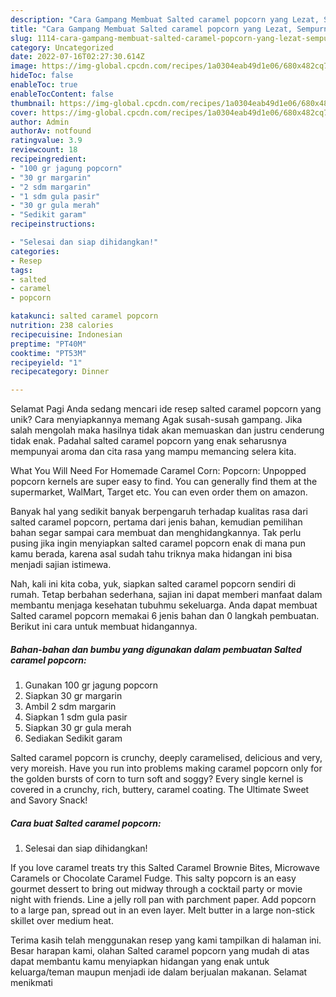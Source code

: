 ```yaml
---
description: "Cara Gampang Membuat Salted caramel popcorn yang Lezat, Sempurna"
title: "Cara Gampang Membuat Salted caramel popcorn yang Lezat, Sempurna"
slug: 1114-cara-gampang-membuat-salted-caramel-popcorn-yang-lezat-sempurna
category: Uncategorized
date: 2022-07-16T02:27:30.614Z
image: https://img-global.cpcdn.com/recipes/1a0304eab49d1e06/680x482cq70/salted-caramel-popcorn-foto-resep-utama.jpg
hideToc: false
enableToc: true
enableTocContent: false
thumbnail: https://img-global.cpcdn.com/recipes/1a0304eab49d1e06/680x482cq70/salted-caramel-popcorn-foto-resep-utama.jpg
cover: https://img-global.cpcdn.com/recipes/1a0304eab49d1e06/680x482cq70/salted-caramel-popcorn-foto-resep-utama.jpg
author: Admin
authorAv: notfound
ratingvalue: 3.9
reviewcount: 18
recipeingredient:
- "100 gr jagung popcorn"
- "30 gr margarin"
- "2 sdm margarin"
- "1 sdm gula pasir"
- "30 gr gula merah"
- "Sedikit garam"
recipeinstructions:

- "Selesai dan siap dihidangkan!"
categories:
- Resep
tags:
- salted
- caramel
- popcorn

katakunci: salted caramel popcorn 
nutrition: 238 calories
recipecuisine: Indonesian
preptime: "PT40M"
cooktime: "PT53M"
recipeyield: "1"
recipecategory: Dinner

---
```



Selamat Pagi Anda sedang mencari ide resep salted caramel popcorn yang unik? Cara menyiapkannya memang Agak susah-susah gampang. Jika salah mengolah maka hasilnya tidak akan memuaskan dan justru cenderung tidak enak. Padahal salted caramel popcorn yang enak seharusnya mempunyai aroma dan cita rasa yang mampu memancing selera kita.


What You Will Need For Homemade Caramel Corn: Popcorn: Unpopped popcorn kernels are super easy to find. You can generally find them at the supermarket, WalMart, Target etc. You can even order them on amazon.

Banyak hal yang sedikit banyak berpengaruh terhadap kualitas rasa dari salted caramel popcorn, pertama dari jenis bahan, kemudian pemilihan bahan segar sampai cara membuat dan menghidangkannya. Tak perlu pusing jika ingin menyiapkan salted caramel popcorn enak di mana pun kamu berada, karena asal sudah tahu triknya maka hidangan ini bisa menjadi sajian istimewa.


Nah, kali ini kita coba, yuk, siapkan salted caramel popcorn sendiri di rumah. Tetap berbahan sederhana, sajian ini dapat memberi manfaat dalam membantu menjaga kesehatan tubuhmu sekeluarga. Anda dapat membuat Salted caramel popcorn memakai 6 jenis bahan dan 0 langkah pembuatan. Berikut ini cara untuk membuat hidangannya.

<!--inarticleads1-->

##### Bahan-bahan dan bumbu yang digunakan dalam pembuatan Salted caramel popcorn:

1. Gunakan 100 gr jagung popcorn
1. Siapkan 30 gr margarin
1. Ambil 2 sdm margarin
1. Siapkan 1 sdm gula pasir
1. Siapkan 30 gr gula merah
1. Sediakan Sedikit garam


Salted caramel popcorn is crunchy, deeply caramelised, delicious and very, very moreish. Have you run into problems making caramel popcorn only for the golden bursts of corn to turn soft and soggy? Every single kernel is covered in a crunchy, rich, buttery, caramel coating. The Ultimate Sweet and Savory Snack! 

<!--inarticleads2-->

##### Cara buat Salted caramel popcorn:


1. Selesai dan siap dihidangkan!

If you love caramel treats try this Salted Caramel Brownie Bites, Microwave Caramels or Chocolate Caramel Fudge. This salty popcorn is an easy gourmet dessert to bring out midway through a cocktail party or movie night with friends. Line a jelly roll pan with parchment paper. Add popcorn to a large pan, spread out in an even layer. Melt butter in a large non-stick skillet over medium heat. 

Terima kasih telah menggunakan resep yang kami tampilkan di halaman ini. Besar harapan kami, olahan Salted caramel popcorn yang mudah di atas dapat membantu kamu menyiapkan hidangan yang enak untuk keluarga/teman maupun menjadi ide dalam berjualan makanan. Selamat menikmati
